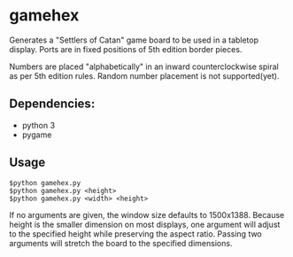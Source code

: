 # gamehex
Generates a "Settlers of Catan" game board to be used in a tabletop display.
Ports are in fixed positions of 5th edition border pieces.

Numbers are placed "alphabetically" in an inward counterclockwise spiral as per 5th edition rules. Random number placement is not supported(yet).

## Dependencies:
- python 3
- pygame

## Usage
    $python gamehex.py
    $python gamehex.py <height>
    $python gamehex.py <width> <height>
    
If no arguments are given, the window size defaults to 1500x1388.
Because height is the smaller dimension on most displays, one argument will adjust to the specified height while preserving the aspect ratio.
Passing two arguments will stretch the board to the specified dimensions.
